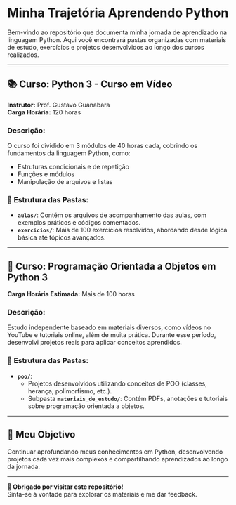 # **Minha Trajetória Aprendendo Python**  

Bem-vindo ao repositório que documenta minha jornada de aprendizado na linguagem Python. Aqui você encontrará pastas organizadas com materiais de estudo, exercícios e projetos desenvolvidos ao longo dos cursos realizados.

---

## **📚 Curso: Python 3 - Curso em Vídeo**  
**Instrutor:** Prof. Gustavo Guanabara  
**Carga Horária:** 120 horas  

### **Descrição:**  
O curso foi dividido em 3 módulos de 40 horas cada, cobrindo os fundamentos da linguagem Python, como:  
- Estruturas condicionais e de repetição  
- Funções e módulos  
- Manipulação de arquivos e listas  

### **📂 Estrutura das Pastas:**  
- **`aulas/`**: Contém os arquivos de acompanhamento das aulas, com exemplos práticos e códigos comentados.  
- **`exercicios/`**: Mais de 100 exercícios resolvidos, abordando desde lógica básica até tópicos avançados.

---

## **📘 Curso: Programação Orientada a Objetos em Python 3**  
**Carga Horária Estimada:** Mais de 100 horas  

### **Descrição:**  
Estudo independente baseado em materiais diversos, como vídeos no YouTube e tutoriais online, além de muita prática. Durante esse período, desenvolvi projetos reais para aplicar conceitos aprendidos.  

### **📂 Estrutura das Pastas:**  
- **`poo/`**:  
  - Projetos desenvolvidos utilizando conceitos de POO (classes, herança, polimorfismo, etc.).  
  - Subpasta **`materiais_de_estudo/`**: Contém PDFs, anotações e tutoriais sobre programação orientada a objetos.

---

## **🚀 Meu Objetivo**  
Continuar aprofundando meus conhecimentos em Python, desenvolvendo projetos cada vez mais complexos e compartilhando aprendizados ao longo da jornada.

---

**🎉 Obrigado por visitar este repositório!**  
Sinta-se à vontade para explorar os materiais e me dar feedback.
